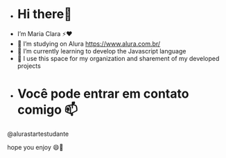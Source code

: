 -  # Hi there👋
-  I’m Maria Clara ⚡❤️
-   👀 I’m studying on Alura https://www.alura.com.br/ 
-  🌱 I’m currently learning to develop the Javascript language 
-  📑 I use this space for my organization and sharement of my developed projects
-  # Você pode entrar em contato comigo 📫
 
 @alurastartestudante

 hope you enjoy
     😄💖
 
<!---
MariaBuen0/MariaBuen0 is a ✨ special ✨ repository because its `README.md` (this file) appears on your GitHub profile.
You can click the Preview link to take a look at your changes.
--->

